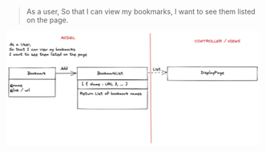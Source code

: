 > As a user,
> So that I can view my bookmarks,
> I want to see them listed on the page.

![Domain Model](domain_model.png)